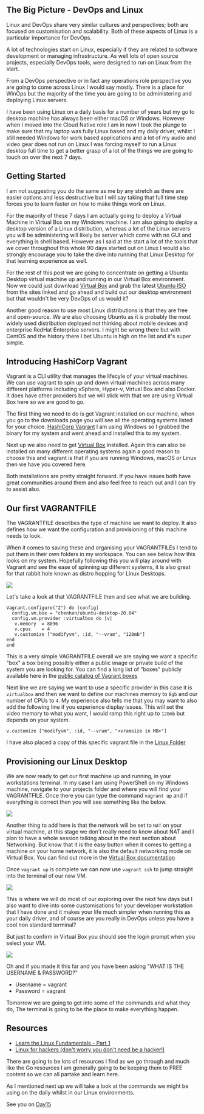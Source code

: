## The Big Picture - DevOps and Linux

Linux and DevOps share very similar cultures and perspectives; both are focused on customisation and scalability. Both of these aspects of Linux is a particular importance for DevOps.

A lot of technologies start on Linux, especially if they are related to software development or managing infrastructure.
As well lots of open source projects, especially DevOps tools, were designed to run on Linux from the start.

From a DevOps perspective or in fact any operations role perspective you are going to come across Linux I would say mostly. There is a place for WinOps but the majority of the time you are going to be administering and deploying Linux servers. 

I have been using Linux on a daily basis for a number of years but my go to desktop machine has always been either macOS or Windows. However when I moved into the Cloud Native role I am in now I took the plunge to make sure that my laptop was fully Linux based and my daily driver, whilst I still needed Windows for work based applications and a lot of my audio and video gear does not run on Linux I was forcing myself to run a Linux desktop full time to get a better grasp of a lot of the things we are going to touch on over the next 7 days. 

## Getting Started 

I am not suggesting you do the same as me by any stretch as there are easier options and less destructive but I will say taking that full time step forces you to learn faster on how to make things work on Linux. 

For the majority of these 7 days I am actually going to deploy a Virtual Machine in Virtual Box on my Windows machine. I am also going to deploy a desktop version of a Linux distribution, whereas a lot of the Linux servers you will be administering will likely be server which come with no GUI and everything is shell based. However as I said at the start a lot of the tools that we cover throughout this whole 90 days started out on Linux I would also strongly encourage you to take the dive into running that Linux Desktop for that learning experience as well. 

For the rest of this post we are going to concentrate on getting a Ubuntu Desktop virtual machine up and running in our Virtual Box environment. Now we could just download [Virtual Box](https://www.virtualbox.org/) and grab the latest [Ubuntu ISO](https://ubuntu.com/download) from the sites linked and go ahead and build out our desktop environment but that wouldn't be very DevOps of us would it? 

Another good reason to use most Linux distributions is that they are free and open-source. We are also choosing Ubuntu as it is probably the most widely used distribution deployed not thinking about mobile devices and enterprise RedHat Enterprise servers. I might be wrong there but with CentOS and the history there I bet Ubuntu is high on the list and it's super simple. 

## Introducing HashiCorp Vagrant 

Vagrant is a CLI utility that manages the lifecyle of your virtual machines. We can use vagrant to spin up and down virtual machines across many different platforms including vSphere, Hyper-v, Virtual Box and also Docker. It does have other providers but we will stick with that we are using Virtual Box here so we are good to go. 

The first thing we need to do is get Vagrant installed on our machine, when you go to the downloads page you will see all the operating systems listed for your choice. [HashiCorp Vagrant](https://www.vagrantup.com/downloads) I am using Windows so I grabbed the binary for my system and went ahead and installed this to my system. 

Next up we also need to get [Virtual Box](https://www.virtualbox.org/wiki/Downloads) installed. Again this can also be installed on many different operating systems again a good reason to choose this and vagrant is that if you are running Windows, macOS or Linux then we have you covered here. 

Both installations are pretty straight forward. If you have issues both have great communities around them and also feel free to reach out and I can try to assist also. 

## Our first VAGRANTFILE

The VAGRANTFILE describes the type of machine we want to deploy. It also defines how we want the configuration and provisioning of this machine needs to look. 

When it comes to saving these and organising your VAGRANTFILEs I tend to put them in their own folders in my workspace. You can see below how this looks on my system. Hopefully following this you will play around with Vagrant and see the ease of spinning up different systems, it is also great for that rabbit hole known as distro hopping for Linux Desktops. 

![](Images/Day14_Linux1.png)

Let's take a look at that VAGRANTFILE then and see what we are building. 

``` 
Vagrant.configure("2") do |config|
  config.vm.box = "chenhan/ubuntu-desktop-20.04"
  config.vm.provider :virtualbox do |v|
   v.memory  = 8096
   v.cpus    = 4
   v.customize ["modifyvm", :id, "--vram", "128mb"]
end
end
```
This is a very simple VAGRANTFILE overall we are saying we want a specific "box" a box being possibly either a public image or private build of the system you are looking for. You can find a long list of "boxes" publicly available here in the [public catalog of Vagrant boxes](https://app.vagrantup.com/boxes/search) 

Next line we are saying we want to use a specific provider in this case it is `virtualbox` and then we want to define our machines memory to `8gb` and our number of CPUs to `4`. My experience also tells me that you may want to also add the following line if you experience display issues. This will set the video memory to what you want, I would ramp this right up to `128mb` but depends on your system. 

```
v.customize ["modifyvm", :id, "--vram", "<vramsize in MB>"]
```
I have also placed a copy of this specific vagrant file in the [Linux Folder](Linux/VAGRANTFILE) 

## Provisioning our Linux Desktop

We are now ready to get our first machine up and running, in your workstations terminal. In my case I am using PowerShell on my Windows machine, navigate to your projects folder and where you will find your VAGRANTFILE. Once there you can type the command `vagrant up` and if everything is correct then you will see something like the below.  

![](Images/Day14_Linux2.png)

Another thing to add here is that the network will be set to `NAT` on your virtual machine, at this stage we don't really need to know about NAT and I plan to have a whole session talking about in the next section about Networking. But know that it is the easy button when it comes to getting a machine on your home network, it is also the default networking mode on Virtual Box. You can find out more in the [Virtual Box documentation](https://www.virtualbox.org/manual/ch06.html#network_nat)

Once `vagrant up` is complete we can now use `vagrant ssh` to jump straight into the terminal of our new VM. 

![](Images/Day14_Linux3.png)

This is where we will do most of our exploring over the next few days but I also want to dive into some customisations for your developer workstation that I have done and it makes your life much simpler when running this as your daily driver, and of course are you really in DevOps unless you have a cool non standard terminal? 

But just to confirm in Virtual Box you should see the login prompt when you select your VM. 

![](Images/Day14_Linux4.png)

Oh and if you made it this far and you have been asking "WHAT IS THE USERNAME & PASSWORD?" 

- Username = vagrant 
- Password = vagrant 

Tomorrow we are going to get into some of the commands and what they do, The terminal is going to be the place to make everything happen.  

## Resources 

- [Learn the Linux Fundamentals - Part 1](https://www.youtube.com/watch?v=kPylihJRG70)
- [Linux for hackers (don't worry you don't need be a hacker!)](https://www.youtube.com/watch?v=VbEx7B_PTOE)

There are going to be lots of resources I find as we go through and much like the Go resources I am generally going to be keeping them to FREE content so we can all partake and learn here. 

As I mentioned next up we will take a look at the commands we might be using on the daily whilst in our Linux environments. 

See you on [Day15](day15.md)

